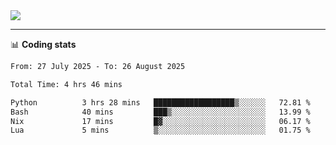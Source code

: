 <picture>
  <source
  srcset="https://github-readme-stats.vercel.app/api?username=sant0s12&show_icons=true&theme=dark"
  media="(prefers-color-scheme: dark)"
  />
  <source
  srcset="https://github-readme-stats.vercel.app/api?username=sant0s12&show_icons=true"
  media="(prefers-color-scheme: light)"
  />
  <img src="https://github-readme-stats.vercel.app/api?username=sant0s12&show_icons=true" />
</picture>

---

📊 **Coding stats**

<!--START_SECTION:waka-->

```txt
From: 27 July 2025 - To: 26 August 2025

Total Time: 4 hrs 46 mins

Python          3 hrs 28 mins   ██████████████████▒░░░░░░   72.81 %
Bash            40 mins         ███▒░░░░░░░░░░░░░░░░░░░░░   13.99 %
Nix             17 mins         █▓░░░░░░░░░░░░░░░░░░░░░░░   06.17 %
Lua             5 mins          ▒░░░░░░░░░░░░░░░░░░░░░░░░   01.75 %
```

<!--END_SECTION:waka-->
